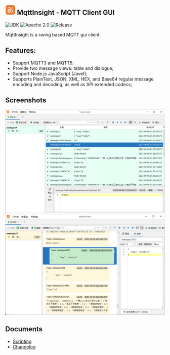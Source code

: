 <img src="assets/logo.png" alt="logo" width="32"/> MqttInsight - MQTT Client GUI
--
![JDK](https://img.shields.io/badge/JDK-17-blue.svg)
![Apache 2.0](https://img.shields.io/badge/Apache-2.0-blue.svg)
![Release](https://img.shields.io/badge/Release-1.0.1-blue.svg)

MqttInsight is a swing based MQTT gui client.

## Features:

* Support MQTT3 and MQTT5;
* Provide two message views: table and dialogue;
* Support Node.js JavaScript (Javet);
* Supports PlainText, JSON, XML, HEX, and Base64 regular message encoding and decoding, as well as SPI extended codecs;

## Screenshots

![Screenshot1](screenshots/table_view.png)
![Screenshot1](screenshots/dialogue_view.png)

## Documents

* [Scripting](Scripting.md)
* [Changelog](Changelog.md)
